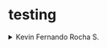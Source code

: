 # testing
<details> 
<summary> Kevin Fernando Rocha S.</summary>
 -  20161020086  

* ![imagen](https://upload.wikimedia.org/wikipedia/en/thumb/5/52/Nightwing_v4_4.jpg/170px-Nightwing_v4_4.jpg)
</details>